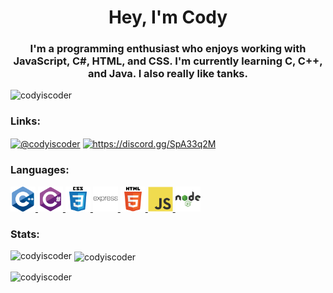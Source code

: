 <h1 align="center">Hey, I'm Cody</h1>
<h3 align="center">I'm a programming enthusiast who enjoys working with JavaScript, C#, HTML, and CSS. I'm currently learning C, C++, and Java. I also really like tanks.</h3>

<p align="left"> <img src="https://komarev.com/ghpvc/?username=codyiscoder&label=Profile%20views&color=0e75b6&style=flat" alt="codyiscoder" /> </p>

<h3 align="left">Links:</h3>
<p align="left">
<a href="https://www.youtube.com/c/@codyiscoder" target="blank"><img align="center" src="https://raw.githubusercontent.com/rahuldkjain/github-profile-readme-generator/master/src/images/icons/Social/youtube.svg" alt="@codyiscoder" height="30" width="40" /></a>
<a href="https://discord.gg/https://discord.gg/SpA33q2M" target="blank"><img align="center" src="https://raw.githubusercontent.com/rahuldkjain/github-profile-readme-generator/master/src/images/icons/Social/discord.svg" alt="https://discord.gg/SpA33q2M" height="30" width="40" /></a>
</p>

<h3 align="left">Languages:</h3>
<p align="left"> <a href="https://www.w3schools.com/cpp/" target="_blank" rel="noreferrer"> <img src="https://raw.githubusercontent.com/devicons/devicon/master/icons/cplusplus/cplusplus-original.svg" alt="cplusplus" width="40" height="40"/> </a> <a href="https://www.w3schools.com/cs/" target="_blank" rel="noreferrer"> <img src="https://raw.githubusercontent.com/devicons/devicon/master/icons/csharp/csharp-original.svg" alt="csharp" width="40" height="40"/> </a> <a href="https://www.w3schools.com/css/" target="_blank" rel="noreferrer"> <img src="https://raw.githubusercontent.com/devicons/devicon/master/icons/css3/css3-original-wordmark.svg" alt="css3" width="40" height="40"/> </a> <a href="https://expressjs.com" target="_blank" rel="noreferrer"> <img src="https://raw.githubusercontent.com/devicons/devicon/master/icons/express/express-original-wordmark.svg" alt="express" width="40" height="40"/> </a> <a href="https://www.w3.org/html/" target="_blank" rel="noreferrer"> <img src="https://raw.githubusercontent.com/devicons/devicon/master/icons/html5/html5-original-wordmark.svg" alt="html5" width="40" height="40"/> </a> <a href="https://developer.mozilla.org/en-US/docs/Web/JavaScript" target="_blank" rel="noreferrer"> <img src="https://raw.githubusercontent.com/devicons/devicon/master/icons/javascript/javascript-original.svg" alt="javascript" width="40" height="40"/> </a> <a href="https://nodejs.org" target="_blank" rel="noreferrer"> <img src="https://raw.githubusercontent.com/devicons/devicon/master/icons/nodejs/nodejs-original-wordmark.svg" alt="nodejs" width="40" height="40"/> </a> </p>

<h3 align="left">Stats:</h3>
<p><img align="left" src="https://github-readme-stats.vercel.app/api/top-langs?username=codyiscoder&show_icons=true&locale=en&layout=compact" alt="codyiscoder" /></p>

<p>&nbsp;<img align="center" src="https://github-readme-stats.vercel.app/api?username=codyiscoder&show_icons=true&locale=en" alt="codyiscoder" /></p>

<p><img align="center" src="https://github-readme-streak-stats.herokuapp.com/?user=codyiscoder&" alt="codyiscoder" /></p>
